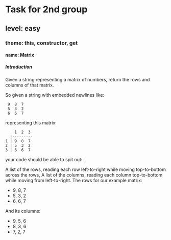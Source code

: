 # Task for 2nd group

## level: easy

### theme: this, constructor, get

#### name: Matrix

##### Introduction
Given a string representing a matrix of numbers, return the rows and columns of that matrix.

So given a string with embedded newlines like:

    
     9  8  7
     5  3  2
     6  6  7
representing this matrix:

        1  2  3
      |---------
    1 | 9  8  7
    2 | 5  3  2
    3 | 6  6  7
    
  



your code should be able to spit out:

A list of the rows, reading each row left-to-right while moving top-to-bottom across the rows,
A list of the columns, reading each column top-to-bottom while moving from left-to-right.
The rows for our example matrix:

 * 9, 8, 7
 * 5, 3, 2
 * 6, 6, 7

And its columns:

* 9, 5, 6
* 8, 3, 6
* 7, 2, 7
